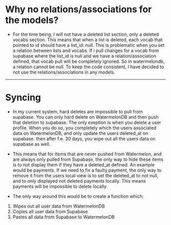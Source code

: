 # Why no relations/associations for the models?

- For the time being, I will not have a deleted list section, only a deleted vocabs section. This means that when a list is deleted, each vocab that pointed to id should have a list_id: null. This is problematic when you set a relation between lists and vocabs. If i pull changes for a vocab from supabase where the list_id is null and we have a relation/association defined, that vocab pull will be completely ignored. So in watermelondb, a relation cannot be null. To keep the code consistent, I have decided to not use the relations/associations in any models.

---

# Syncing

- In my current system, hard deletes are impossible to pull from supabase. You can only hard delete on WatermelonDB and then push that deletion to supabase. The only exeption is when you delete a user profile. When you do so, you completely which the users associated data on WatermelonDB, and only update the users deleted_at on supabase. then after f.e. 30 days, you wipe out all the users data on supabase as well.

- This means that for items that are never pushed from Watermelon, and are always only pulled from Supabase, the only way to hide these items is to not display them if they have a deleted_at defined. An example would be payments. If we need to fix a faulty payment, the only way to remove it from the users local view is to set the deleted_at to not null, and to only displayed not deleted payments locally. This means payments will be impossible to delete locally.

- The only way around this would be to create a function which:

1. Wipes out all user data from WatermelonDB
2. Copies all user data from Supabase
3. Pastes all data from Supabase to WatermelonDB
